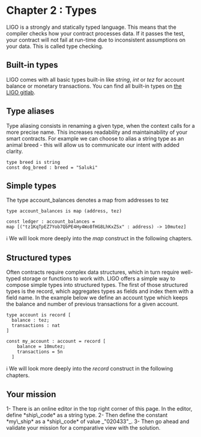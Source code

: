 # Chapter 2 : Types

<dialog character="mechanics">Welcome onboard captain, I'm the ship's mechanic. The first thing to do before departing is to define your ship's parameters. Go ahead!</dialog>

LIGO is a strongly and statically typed language. This means that the compiler checks how your contract processes data. If it passes the test, your contract will not fail at run-time due to inconsistent assumptions on your data. This is called type checking.

## Built-in types

LIGO comes with all basic types built-in like _string_, _int_ or _tez_ for account balance or monetary transactions. You can find all built-in types on <a href="https://gitlab.com/ligolang/ligo/-/blob/dev/src/environment/environment.ml" target="_blank">the LIGO gitlab</a>.

## Type aliases

Type aliasing consists in renaming a given type, when the context calls for a more precise name. This increases readability and maintainability of your smart contracts. For example we can choose to alias a string type as an animal breed - this will allow us to communicate our intent with added clarity.

```
type breed is string
const dog_breed : breed = "Saluki"
```

## Simple types

The type account_balances denotes a map from addresses to tez

```
type account_balances is map (address, tez)

const ledger : account_balances =
map [("tz1KqTpEZ7Yob7QbPE4Hy4Wo8fHG8LhKxZSx" : address) -> 10mutez]

```

ℹ️  We will look more deeply into the _map_ construct in the following chapters.

## Structured types

Often contracts require complex data structures, which in turn require well-typed storage or functions to work with. LIGO offers a simple way to compose simple types into structured types.
The first of those structured types is the record, which aggregates types as fields and index them with a field name. In the example below we define an account type which keeps the balance and number of previous transactions for a given account.

```
type account is record [
  balance : tez;
  transactions : nat
]

const my_account : account = record [
    balance = 10mutez;
    transactions = 5n
  ]
```

ℹ️  We will look more deeply into the _record_ construct in the following chapters.

## Your mission

<!-- prettier-ignore -->1- There is an online editor in the top right corner of this page. In the editor, define *ship\_code* as a string type.

<!-- prettier-ignore -->2- Then define the constant *my\_ship* as a *ship\_code* of value _"020433"_.

<!-- prettier-ignore -->3- Then go ahead and validate your mission for a comparative view with the solution.
